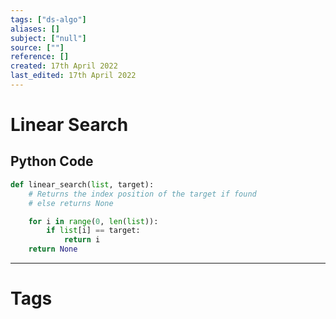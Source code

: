 ```yaml
---
tags: ["ds-algo"]
aliases: []
subject: ["null"]
source: [""]
reference: []
created: 17th April 2022
last_edited: 17th April 2022
---
```


# Linear Search
## Python Code
~~~ python
def linear_search(list, target):
	# Returns the index position of the target if found
	# else returns None

	for i in range(0, len(list)):
		if list[i] == target:
			return i
	return None
~~~

---
# Tags